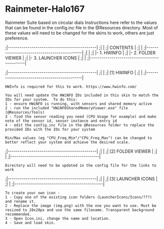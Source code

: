 # Rainmeter-Halo167
Rainmeter Suite based on circular dials
Instructions here refer to the values that can be found in the config.inc file in the @Resources directory.
Most of these values will need to be changed for the skins to work, others are just preference.


;|---------------------------------------------|
;|                                             |
;|  CONTENTS                                   |
;|                                             |
;|---------------------------------------------|
;|                                             |
;| |- 1. HWINFO                                |
;| |- 2. FOLDER VIEWER                         |
;| |- 3. LAUNCHER ICONS                        |
;|                                             |
;|---------------------------------------------|


;|---------------------------------------------|
;|                                             |
;|   [1] HWINFO                                |
;|                                             |
;|---------------------------------------------|

    HWInfo is required for this to work. https://www.hwinfo.com/

    You will need update the HWiNFO IDs included in this skin to match the IDs for your system.  To do this:
    1 - ensure HWiNFO is running, with sensors and shared memory active
    2 - run the included "HWiNFOSharedMemoryViewer.exe" file (@Resources/Tools)
    3 - find the sensor reading you need (CPU Usage for example) and make note of the sensor id, sensor instance and entry id
    4 - edit the config.inc file in the @Resources folder to replace the provided IDs with the IDs for your system

    Min/Max values (eg "CPU_Freq_Min"/"CPU_Freq_Max") can be changed to better reflect your system and achieve the desired scale.


;|---------------------------------------------|
;|                                             |
;|   [2] FOLDER VIEWER                         |
;|                                             |
;|---------------------------------------------|

    Directory will need to be updated in the config file for the links to work


;|---------------------------------------------|
;|                                             |
;|   [3] LAUNCHER ICONS                        |
;|                                             |
;|---------------------------------------------|

    To create your own icon -
    1 - Copy one of the existing icon folders (LauncherIcons/Icons/???) and rename it.
    2 - Replace the image (img.png) with the one you want to use. Must be resized to 28x28px and use the same filename. Transparent background recommended.
    3 - Open Icon.ini, change the name and location.
    4 - Save and load skin.
